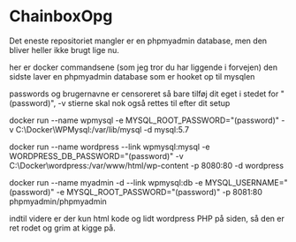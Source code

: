 # ChainboxOpg

Det eneste repositoriet mangler er en phpmyadmin database, men den bliver heller ikke brugt lige nu.

her er docker commandsene (som jeg tror du har liggende i forvejen) den sidste laver en phpmyadmin database som er hooket op til mysqlen

passwords og brugernavne er censoreret så bare tilføj dit eget i stedet for "(password)", -v stierne skal nok også rettes til efter dit setup

docker run --name wpmysql -e MYSQL_ROOT_PASSWORD="(password)" -v C:\Docker\WPMysql:/var/lib/mysql -d mysql:5.7

docker run --name wordpress --link wpmysql:mysql -e WORDPRESS_DB_PASSWORD="(password)" -v C:\Docker\wordpress:/var/www/html/wp-content -p 8080:80 -d wordpress

docker run --name myadmin -d --link wpmysql:db -e MYSQL_USERNAME="(password)" -e MYSQL_ROOT_PASSWORD="(password)" -p 8081:80 phpmyadmin/phpmyadmin

indtil videre er der kun html kode og lidt wordpress PHP på siden, så den er ret rodet og grim at kigge på.
